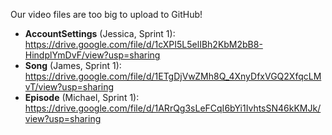 Our video files are too big to upload to GitHub!
- **AccountSettings** (Jessica, Sprint 1): https://drive.google.com/file/d/1cXPI5L5elIBh2KbM2bB8-HindplYmDvF/view?usp=sharing
- **Song** (James, Sprint 1): https://drive.google.com/file/d/1ETgDjVwZMh8Q_4XnyDfxVGQ2XfqcLMvT/view?usp=sharing
- **Episode** (Michael, Sprint 1): https://drive.google.com/file/d/1ARrQg3sLeFCqI6bYi1IvhtsSN46kKMJk/view?usp=sharing
